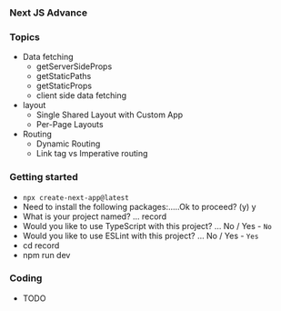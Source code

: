 ### Next JS Advance

### Topics

- Data fetching
  - getServerSideProps
  - getStaticPaths
  - getStaticProps
  - client side data fetching
- layout
  - Single Shared Layout with Custom App
  - Per-Page Layouts
- Routing
  - Dynamic Routing
  - Link tag vs Imperative routing

### Getting started

- `npx create-next-app@latest`
- Need to install the following packages:.....Ok to proceed? (y) y
- What is your project named? … record
- Would you like to use TypeScript with this project? … No / Yes - `No`
- Would you like to use ESLint with this project? … No / Yes - `Yes`
- cd record
- npm run dev

### Coding

- TODO
